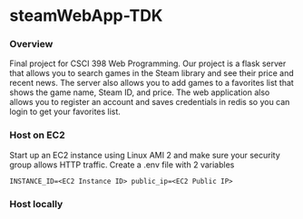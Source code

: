 # steamWebApp-TDK

### Overview
Final project for CSCI 398 Web Programming. Our project is a flask server that allows you to search games in the Steam library and see their price and recent news.
The server also allows you to add games to a favorites list that shows the game name, Steam ID, and price. The web application also allows you to register an account and saves
credentials in redis so you can login to get your favorites list. 

### Host on EC2

Start up an EC2 instance using Linux AMI 2 and make sure your security group allows HTTP traffic. 
Create a .env file with 2 variables

`
INSTANCE_ID=<EC2 Instance ID>
public_ip=<EC2 Public IP>
`

### Host locally
